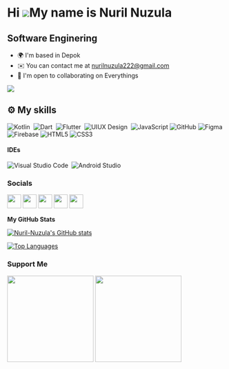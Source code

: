 Hi ![](https://user-images.githubusercontent.com/18350557/176309783-0785949b-9127-417c-8b55-ab5a4333674e.gif)My name is Nuril Nuzula
====================================================================================================================================

Software Enginering
--------

* 🌍  I'm based in Depok
* ✉️  You can contact me at [nurilnuzula222@gmail.com](mailto:nurilnuzula222@gmail.com)
* 🤝  I'm open to collaborating on Everythings

<a href="https://www.github.com/Nuril-Nuzula" target="_blank" rel="noreferrer"><img
src="https://img.shields.io/github/followers/Nuril-Nuzula?logo=github&style=for-the-badge&color=3382ed&labelColor=1c1917" /></a>

## ⚙️ My skills

![Kotlin](https://img.shields.io/badge/Kotlin-3E515A?style=for-the-badge&logo=kotlin&logoColor=white)&nbsp;
![Dart](https://img.shields.io/badge/Dart-01579B.svg?style=for-the-badge&logo=dart&logoColor=white)&nbsp;
![Flutter](https://img.shields.io/badge/Flutter-29B6F6.svg?style=for-the-badge&logo=flutter&logoColor=white)&nbsp;
![UIUX Design](https://img.shields.io/badge/Figma-000000.svg?style=for-the-badge&logo=figma&logoColor=white)&nbsp;
![JavaScript](https://img.shields.io/badge/JavaScript-F7DF1E?style=for-the-badge&logo=javascript&logoColor=black)
![GitHub](https://img.shields.io/badge/github%20-%23121011.svg?&style=for-the-badge&logo=github&logoColor=white&color=283238)
![Figma](https://img.shields.io/badge/Figma-F24E1E?style=for-the-badge&logo=figma&logoColor=white)
![Firebase](https://img.shields.io/badge/firebase-ffca28?style=for-the-badge&logo=firebase&logoColor=black)
![HTML5](https://img.shields.io/badge/html5%20-%23E34F26.svg?&style=for-the-badge&logo=html5&logoColor=white)
![CSS3](https://img.shields.io/badge/css3%20-%231572B6.svg?&style=for-the-badge&logo=css3&logoColor=white)

#### IDEs

![Visual Studio Code](https://img.shields.io/badge/Visual%20Studio%20Code-0078d7.svg?style=for-the-badge&logo=visual-studio-code&logoColor=white)&nbsp;
![Android Studio](https://img.shields.io/badge/Android%20Studio-000000.svg?style=for-the-badge&logo=android-studio&logoColor=white)&nbsp;

### Socials

<p align="left"> <a href="https://discord.com/users/XYLONE#0735" target="_blank" rel="noreferrer"><img src="https://raw.githubusercontent.com/danielcranney/readme-generator/main/public/icons/socials/discord.svg" width="32" height="32" /></a> <a href="https://www.dribbble.com/Zaphkiell" target="_blank" rel="noreferrer"><img src="https://raw.githubusercontent.com/danielcranney/readme-generator/main/public/icons/socials/dribbble.svg" width="32" height="32" /></a> <a href="https://www.github.com/Nuril-Nuzula" target="_blank" rel="noreferrer"><img src="https://raw.githubusercontent.com/danielcranney/readme-generator/main/public/icons/socials/github.svg" width="32" height="32" /></a> <a href="https://www.linkedin.com/in/nuril-nuzula-26nhr/" target="_blank" rel="noreferrer"><img src="https://raw.githubusercontent.com/danielcranney/readme-generator/main/public/icons/socials/linkedin.svg" width="32" height="32" /></a> <a href="https://www.youtube.com/channel/UC6pJ7C7d4iTJYmyUkryIkOA" target="_blank" rel="noreferrer"><img src="https://raw.githubusercontent.com/danielcranney/readme-generator/main/public/icons/socials/youtube.svg" width="32" height="32" /></a></p>

<b>My GitHub Stats</b>

<a href="http://www.github.com/Nuril-Nuzula"><img src="https://github-readme-stats.vercel.app/api?username=Nuril-Nuzula&show_icons=true&hide=&count_private=true&title_color=14b8a6&text_color=ffffff&icon_color=3382ed&bg_color=1c1917&hide_border=true&show_icons=true" alt="Nuril-Nuzula's GitHub stats" /></a>

<a href="https://github.com/Nuril-Nuzula" align="left"><img src="https://github-readme-stats.vercel.app/api/top-langs/?username=Nuril-Nuzula&langs_count=10&title_color=14b8a6&text_color=ffffff&icon_color=3382ed&bg_color=1c1917&hide_border=true&locale=en&custom_title=Top%20%Languages" alt="Top Languages" /></a>

### Support Me

<a href="https://www.buymeacoffee.com/xylone"><img src="https://cdn.buymeacoffee.com/buttons/v2/default-yellow.png" width="200" /></a>
<a href="https://trakteer.id/xylone/tip"><img src="https://cdn.trakteer.id/images/mix/navbar-logo.png" width="200" /></a>
